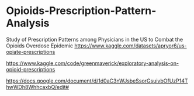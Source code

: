 # Opioids-Prescription-Pattern-Analysis
Study of Prescription Patterns among Physicians in the US to Combat the Opioids Overdose Epidemic
https://www.kaggle.com/datasets/apryor6/us-opiate-prescriptions 

https://www.kaggle.com/code/greenmaverick/exploratory-analysis-on-opioid-prescriptions

https://docs.google.com/document/d/1d0aC3nWJsbeSsorGsuivbOfUzP14ThwWDh8WhhcaxbQ/edit#
